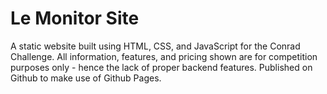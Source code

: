 # Le Monitor Site
A static website built using  HTML, CSS, and JavaScript for the Conrad Challenge. All information, features, and pricing shown are for competition purposes only - hence the lack of proper backend features. Published on Github to make use of Github Pages.
